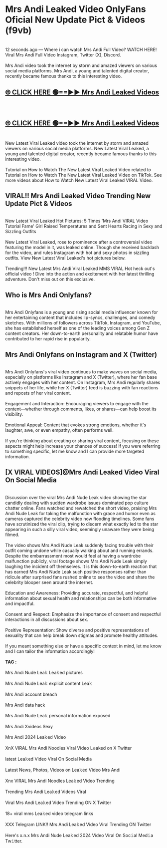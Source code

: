 # Mrs Andi Leaked Video OnlyFans Oficial New Update Pict & Videos (f9vb)
<br>
12 seconds ago — Where i can watch Mrs Andi Full Video? WATCH HERE! Viral Mrs Andi Full Video Instagram, Twitter (X), Discord.
<br><br>
Mrs Andi video took the internet by storm and amazed viewers on various social media platforms. Mrs Andi, a young and talented digital creator, recently became famous thanks to this interesting video.
<br>
<h2><a href="https://play.trustnlinepharmacy.us?title=Mrs_Andi">🌐 CLICK HERE 🟢==►► Mrs Andi Leaked Videos</a></h2>
<br>
<h2><a href="https://play.trustnlinepharmacy.us?title=Mrs_Andi">🌐 CLICK HERE 🟢==►► Mrs Andi Leaked Videos</a></h2>
<br>
New Latest Viral Leaked video took the internet by storm and amazed viewers on various social media platforms. New Latest Viral Leaked, a young and talented digital creator, recently became famous thanks to this interesting video.
<br><br>
Tutorial on How to Watch The New Latest Viral Leaked Video related to Tutorial on How to Watch The New Latest Viral Leaked Video on TikTok. See more videos about How to Watch New Latest Viral Leaked VIRAL Video.
<br>
<h2>VIRAL!! Mrs Andi Leaked Video Trending New Update Pict & Videos</h2>
<br>
New Latest Viral Leaked Hot Pictures: 5 Times 'Mrs Andi VIRAL Video Tutorial Fame' Girl Raised Temperatures and Sent Hearts Racing in Sexy and Sizzling Outfits
<br><br>
New Latest Viral Leaked, rose to prominence after a controversial video featuring the model in it, was leaked online. Though she received backlash for the video, and rules Instagram with hot and sexy photos in sizzling outfits. View New Latest Viral Leaked's hot pictures below.
<br><br>
Trending!!! New Latest Mrs Andi Viral Leaked MMS VIRAL Hot heck out's official video ! Dive into the action and excitement with her latest thrilling adventure. Don't miss out on this exclusive.
<br>
<h2>Who is Mrs Andi Onlyfans?</h2>
<br>
Mrs Andi Onlyfans is a young and rising social media influencer known for her entertaining content that includes lip-syncs, challenges, and comedy sketches. With millions of followers across TikTok, Instagram, and YouTube, she has established herself as one of the leading voices among Gen Z content creators. Her down-to-earth personality and relatable humor have contributed to her rapid rise in popularity.
<br>
<h2>Mrs Andi Onlyfans on Instagram and X (Twitter)</h2>
<br>
Mrs Andi Onlyfans's viral video continues to make waves on social media, especially on platforms like Instagram and X (Twitter), where her fan base actively engages with her content. On Instagram, Mrs Andi regularly shares snippets of her life, while her X (Twitter) feed is buzzing with fan reactions and reposts of her viral content.
<br><br>
Engagement and Interaction: Encouraging viewers to engage with the content—whether through comments, likes, or shares—can help boost its visibility.
<br><br>
Emotional Appeal: Content that evokes strong emotions, whether it's laughter, awe, or even empathy, often performs well.
<br><br>
If you're thinking about creating or sharing viral content, focusing on these aspects might help increase your chances of success! If you were referring to something specific, let me know and I can provide more targeted information.
<br>
<h2>[X VIRAL VIDEOS]@Mrs Andi Leaked Video Viral On Social Media</h2>
<br>
Discussion over the viral Mrs Andi Nude Leak video showing the star candidly dealing with sudden wardrobe issues dominated pop culture chatter online. Fans watched and rewatched the short video, praising Mrs Andi Nude Leak for taking the malfunction with grace and humor even as cameras captured the celebrity video now flooding timelines. Some fans have scrutinized the viral clip, trying to discern what exactly led to the star appearing in such a silly viral video, seemingly unaware they were being filmed.
<br><br>
The video shows Mrs Andi Nude Leak suddenly facing trouble with their outfit coming undone while casually walking about and running errands. Despite the embarrassment most would feel at having a wardrobe malfunction publicly, viral footage shows Mrs Andi Nude Leak simply laughing the incident off themselves. It is this down-to-earth reaction that has earned Mrs Andi Nude Leak such positive responses rather than ridicule after surprised fans rushed online to see the video and share the celebrity blooper seen around the internet.
<br><br>
Education and Awareness: Providing accurate, respectful, and helpful information about sexual health and relationships can be both informative and impactful.
<br><br>
Consent and Respect: Emphasize the importance of consent and respectful interactions in all discussions about sex.
<br><br>
Positive Representation: Show diverse and positive representations of sexuality that can help break down stigmas and promote healthy attitudes.
<br><br>
If you meant something else or have a specific context in mind, let me know and I can tailor the information accordingly!
<br><br>
<strong>TAG :</strong>
<br><br>
Mrs Andi Nude Lea𝚔 Lea𝚔ed pictures
<br><br>
Mrs Andi Nude Lea𝚔 explicit content Lea𝚔
<br><br>
Mrs Andi account breach
<br><br>
Mrs Andi data hack
<br><br>
Mrs Andi Nude Lea𝚔 personal information exposed
<br><br>
Mrs Andi Xvideos Sexy
<br><br>
Mrs Andi 2024 Lea𝚔ed Video
<br><br>
XnX VIRAL Mrs Andi Noodles Viral Video L𝚎aked on X Twitter
<br><br>
latest Lea𝚔ed Video Viral On Social Media
<br><br>
Latest News, Photos, Videos on Lea𝚔ed Video Mrs Andi
<br><br>
Xnx VIRAL Mrs Andi Noodles Lea𝚔ed Video Trending
<br><br>
Trending Mrs Andi Lea𝚔ed Videos Viral
<br><br>
Viral Mrs Andi Lea𝚔ed Video Trending ON X Twitter
<br><br>
18+ viral mms Lea𝚔ed video telegram links
<br><br>
XXX Telegram LINK!! Mrs Andi Lea𝚔ed Video Viral Trending ON Twitter
<br><br>
Here's x.n.x Mrs Andi Nude Lea𝚔ed 2024 Video Viral On Soc𝚒al Med𝚒a Tw𝚒tter.